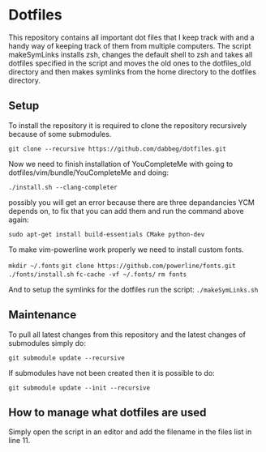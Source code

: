 # Dotfiles
This repository contains all important dot files that I keep track with and a handy way of keeping track of them from multiple computers. The script makeSymLinks installs zsh, changes the default shell to zsh and takes all dotfiles specified in the script and moves the old ones to the dotfiles_old directory and then makes symlinks from the home directory to the dotfiles directory.


## Setup
To install the repository it is required to clone the repository recursively because of some submodules.

`git clone --recursive https://github.com/dabbeg/dotfiles.git`

Now we need to finish installation of YouCompleteMe with going to dotfiles/vim/bundle/YouCompleteMe and doing:

`./install.sh --clang-completer`

possibly you will get an error because there are three depandancies YCM depends on, to fix that you can add them and run the command above again:

`sudo apt-get install build-essentials CMake python-dev`

To make vim-powerline work properly we need to install custom fonts.

`mkdir ~/.fonts`
`git clone https://github.com/powerline/fonts.git`
`./fonts/install.sh`
`fc-cache -vf ~/.fonts/`
`rm fonts`

And to setup the symlinks for the dotfiles run the script:
`./makeSymLinks.sh`


## Maintenance
To pull all latest changes from this repository and the latest changes of submodules simply do:

`git submodule update --recursive`

If submodules have not been created then it is possible to do:

`git submodule update --init --recursive`


## How to manage what dotfiles are used
Simply open the script in an editor and add the filename in the files list in line 11.
